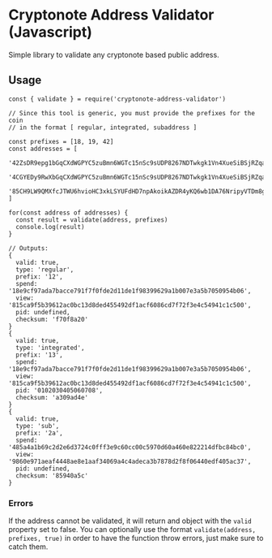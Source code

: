 # Cryptonote Address Validator (Javascript)

Simple library to validate any cryptonote based public address.

## Usage

```
const { validate } = require('cryptonote-address-validator')

// Since this tool is generic, you must provide the prefixes for the coin
// in the format [ regular, integrated, subaddress ]

const prefixes = [18, 19, 42]
const addresses = [
  '42ZsDR9epg1bGqCXdWGPYC5zuBmn6WGTc15nSc9sUDP8267NDTwkgk1Vn4XueSiBSjRZqaYH4PqkaLEBkGwWxrse17KHALo',
  '4CGYEDy9RwXbGqCXdWGPYC5zuBmn6WGTc15nSc9sUDP8267NDTwkgk1Vn4XueSiBSjRZqaYH4PqkaLEBkGwWxrse113DUyZY2dc1yWxsbj',
  '85CH9LW9QMXfcJTWU6hvioHC3xkLSYUFdHD7npAkoikAZDR4yKQ6wb1DA76NripyVTDm8gZSeMdKXie2BhdU95p77GKGjPZ',
]

for(const address of addresses) {
  const result = validate(address, prefixes)
  console.log(result)
}

// Outputs:
{
  valid: true,
  type: 'regular',
  prefix: '12',
  spend: '18e9cf97ada7bacce791f7f0fde2d11de1f98399629a1b007e3a5b7050954b06',
  view: '815ca9f5b39612ac0bc13d8ded455492df1acf6086cd7f72f3e4c54941c1c500',
  pid: undefined,
  checksum: 'f70f8a20'
}
{
  valid: true,
  type: 'integrated',
  prefix: '13',
  spend: '18e9cf97ada7bacce791f7f0fde2d11de1f98399629a1b007e3a5b7050954b06',
  view: '815ca9f5b39612ac0bc13d8ded455492df1acf6086cd7f72f3e4c54941c1c500',
  pid: '0102030405060708',
  checksum: 'a309ad4e'
}
{
  valid: true,
  type: 'sub',
  prefix: '2a',
  spend: '485a4a1b69c2d2e6d3724c0fff3e9c60cc00c5970d60a460e822214dfbc84bc0',
  view: '9860e971aeaf4448ae8e1aaf34069a4c4adeca3b7878d2f8f06440edf405ac37',
  pid: undefined,
  checksum: '85940a5c'
}
```

### Errors

If the address cannot be validated, it will return and object with the `valid` property set to false. You can optionally use the format `validate(address, prefixes, true)` in order to have the function throw errors, just make sure to catch them.

